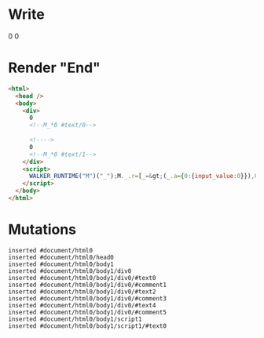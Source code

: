 # Write
  <div>0<!--M_*0 #text/0--> <!>0<!--M_*0 #text/1--></div><script>WALKER_RUNTIME("M")("_");M._.r=[_=>(_.a={0:{input_value:0}}),0,"__tests__/template.marko_0_input_value",0];M._.w()</script>


# Render "End"
```html
<html>
  <head />
  <body>
    <div>
      0
      <!--M_*0 #text/0-->
       
      <!---->
      0
      <!--M_*0 #text/1-->
    </div>
    <script>
      WALKER_RUNTIME("M")("_");M._.r=[_=&gt;(_.a={0:{input_value:0}}),0,"__tests__/template.marko_0_input_value",0];M._.w()
    </script>
  </body>
</html>
```

# Mutations
```
inserted #document/html0
inserted #document/html0/head0
inserted #document/html0/body1
inserted #document/html0/body1/div0
inserted #document/html0/body1/div0/#text0
inserted #document/html0/body1/div0/#comment1
inserted #document/html0/body1/div0/#text2
inserted #document/html0/body1/div0/#comment3
inserted #document/html0/body1/div0/#text4
inserted #document/html0/body1/div0/#comment5
inserted #document/html0/body1/script1
inserted #document/html0/body1/script1/#text0
```
